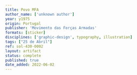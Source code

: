 ```yaml
---
title: Povo MFA
author_name: ['unknown author']
year: y1975
origin: Portugal
publisher: 'Movimento das Forças Armadas'
formats: [sticker]
disciplines: ['graphic-design', typography, illustration]
tags: ["25 de Abril"]
ref: sol-430-0002
layout: artifact
status: complete
published: true
date_added: 2022-06-02
---
```

